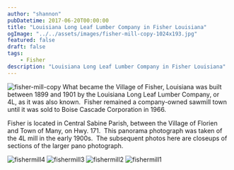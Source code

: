 ```yaml
---
author: "shannon"
pubDatetime: 2017-06-20T00:00:00
title: "Louisiana Long Leaf Lumber Company in Fisher Louisiana"
ogImage: "../../assets/images/fisher-mill-copy-1024x193.jpg"
featured: false
draft: false
tags:
    - Fisher
description: "Louisiana Long Leaf Lumber Company in Fisher Louisiana"
---
```


![fisher-mill-copy](@assets/images/fisher-mill-copy-1024x193.jpg) What became the Village of Fisher, Louisiana was built between 1899 and 1901 by the Louisiana Long Leaf Lumber Company, or 4L, as it was also known.  Fisher remained a company-owned sawmill town until it was sold to Boise Cascade Corporation in 1966.

Fisher is located in Central Sabine Parish, between the Village of Florien and Town of Many, on Hwy. 171.  This panorama photograph was taken of the 4L mill in the early 1900s.  The subsequent photos here are closeups of sections of the larger pano photograph.

![fishermill4](@assets/images/fishermill4-1024x657.jpg) ![fishermill3](@assets/images/fishermill3-1024x967.jpg) ![fishermill2](@assets/images/fishermill2-1024x775.jpg) ![fishermill1](@assets/images/fishermill1-1024x727.jpg)